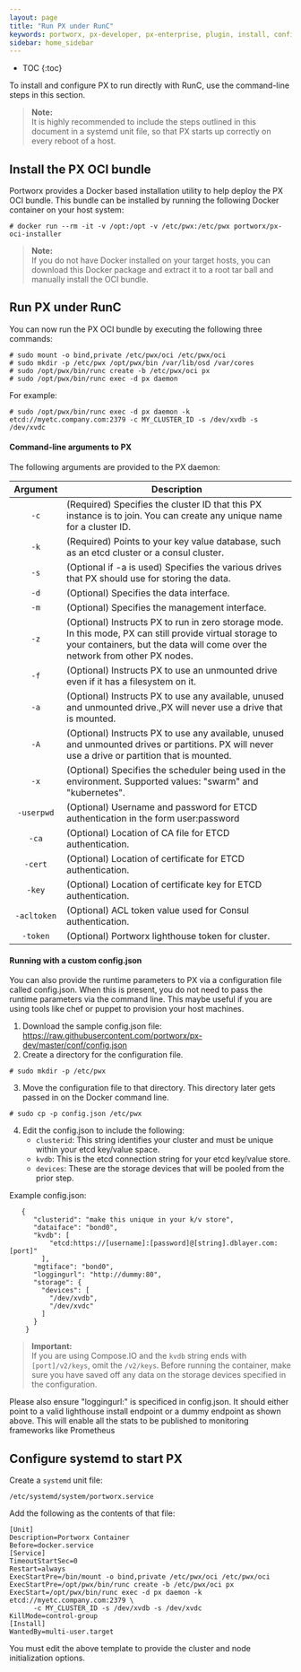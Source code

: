 ```yaml
---
layout: page
title: "Run PX under RunC"
keywords: portworx, px-developer, px-enterprise, plugin, install, configure, container, storage, runc, oci
sidebar: home_sidebar
---
```


* TOC
{:toc}

To install and configure PX to run directly with RunC, use the command-line steps in this section.

>**Note:**<br/>It is highly recommended to include the steps outlined in this document in a systemd unit file, so that PX starts up correctly on every reboot of a host.

## Install the PX OCI bundle
Portworx provides a Docker based installation utility to help deploy the PX OCI bundle.  This bundle can be installed by running the following Docker container on your host system:

```
# docker run --rm -it -v /opt:/opt -v /etc/pwx:/etc/pwx portworx/px-oci-installer
```

>**Note:**<br/>If you do not have Docker installed on your target hosts, you can download this Docker package and extract it to a root tar ball and manually install the OCI bundle.

## Run PX under RunC

You can now run the PX OCI bundle by executing the following three commands:

```
# sudo mount -o bind,private /etc/pwx/oci /etc/pwx/oci
# sudo mkdir -p /etc/pwx /opt/pwx/bin /var/lib/osd /var/cores
# sudo /opt/pwx/bin/runc create -b /etc/pwx/oci px
# sudo /opt/pwx/bin/runc exec -d px daemon
```

For example:
```
# sudo /opt/pwx/bin/runc exec -d px daemon -k etcd://myetc.company.com:2379 -c MY_CLUSTER_ID -s /dev/xvdb -s /dev/xvdc
```

#### Command-line arguments to PX

The following arguments are provided to the PX daemon:

|  Argument | Description                                                                                                                                                                              |
|:---------:|------------------------------------------------------------------------------------------------------------------------------------------------------------------------------------------|
|     `-c`    | (Required) Specifies the cluster ID that this PX instance is to join. You can create any unique name for a cluster ID.                                                                   |
|     `-k`    | (Required) Points to your key value database, such as an etcd cluster or a consul cluster.                                                                                               |
|     `-s`    | (Optional if -a is used) Specifies the various drives that PX should use for storing the data.                                                                                           |
|     `-d`    | (Optional) Specifies the data interface.                                                                                                                                                 |
|     `-m`    | (Optional) Specifies the management interface.                                                                                                                                           |
|     `-z`    | (Optional) Instructs PX to run in zero storage mode. In this mode, PX can still provide virtual storage to your containers, but the data will come over the network from other PX nodes. |
|     `-f`    | (Optional) Instructs PX to use an unmounted drive even if it has a filesystem on it.                                                                                                     |
|     `-a`    | (Optional) Instructs PX to use any available, unused and unmounted drive.,PX will never use a drive that is mounted.                                                                     |
|     `-A`    | (Optional) Instructs PX to use any available, unused and unmounted drives or partitions. PX will never use a drive or partition that is mounted.                                         |
|     `-x`    | (Optional) Specifies the scheduler being used in the environment. Supported values: "swarm" and "kubernetes".                                                                            |
|  `-userpwd` | (Optional) Username and password for ETCD authentication in the form user:password                                                                                                       |
|    `-ca`    | (Optional) Location of CA file for ETCD authentication.                                                                                                                                  |
|   `-cert`   | (Optional) Location of certificate for ETCD authentication.                                                                                                                              |
|    `-key`   | (Optional) Location of certificate key for ETCD authentication.                                                                                                                          |
| `-acltoken` | (Optional) ACL token value used for Consul authentication.                                                                                                                               |
|   `-token`  | (Optional) Portworx lighthouse token for cluster.                                                                                                                                        |

#### Running with a custom config.json

You can also provide the runtime parameters to PX via a configuration file called config.json.  When this is present, you do not need to pass the runtime parameters via the command line.  This maybe useful if you are using tools like chef or puppet to provision your host machines.

1. Download the sample config.json file:
https://raw.githubusercontent.com/portworx/px-dev/master/conf/config.json
2. Create a directory for the configuration file.

```
# sudo mkdir -p /etc/pwx
```
   
3. Move the configuration file to that directory. This directory later gets passed in on the Docker command line.

```
# sudo cp -p config.json /etc/pwx
```
   
4. Edit the config.json to include the following:
   * `clusterid`: This string identifies your cluster and must be unique within your etcd key/value space.
   * `kvdb`: This is the etcd connection string for your etcd key/value store.
   * `devices`: These are the storage devices that will be pooled from the prior step.


Example config.json:

```
   {
      "clusterid": "make this unique in your k/v store",
      "dataiface": "bond0",
      "kvdb": [
          "etcd:https://[username]:[password]@[string].dblayer.com:[port]"
        ],
      "mgtiface": "bond0",
      "loggingurl": "http://dummy:80",
      "storage": {
        "devices": [
          "/dev/xvdb",
          "/dev/xvdc"
        ]
      }
    }
```

>**Important:**<br/>If you are using Compose.IO and the `kvdb` string ends with `[port]/v2/keys`, omit the `/v2/keys`. Before running the container, make sure you have saved off any data on the storage devices specified in the configuration.

Please also ensure "loggingurl:" is specificed in config.json. It should either point to a valid lighthouse install endpoint or a dummy endpoint as shown above. This will enable all the stats to be published to monitoring frameworks like Prometheus

## Configure systemd to start PX
Create a `systemd` unit file:

```
/etc/systemd/system/portworx.service
```

Add the following as the contents of that file:

```
[Unit]
Description=Portworx Container
Before=docker.service
[Service]
TimeoutStartSec=0
Restart=always
ExecStartPre=/bin/mount -o bind,private /etc/pwx/oci /etc/pwx/oci
ExecStartPre=/opt/pwx/bin/runc create -b /etc/pwx/oci px
ExecStart=/opt/pwx/bin/runc exec -d px daemon -k etcd://myetc.company.com:2379 \
      -c MY_CLUSTER_ID -s /dev/xvdb -s /dev/xvdc
KillMode=control-group
[Install]
WantedBy=multi-user.target
```

You must edit the above template to provide the cluster and node initialization options.
